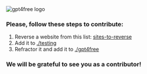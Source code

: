 <img alt="gpt4free logo" src="https://user-images.githubusercontent.com/98614666/233799515-1a7cb6a3-b17f-42c4-956d-8d2a0664466f.png">

### Please, follow these steps to contribute:
1. Reverse a website from this list: [sites-to-reverse](https://github.com/xtekky/gpt4free/issues/40)
2. Add it to [./testing](https://github.com/xtekky/gpt4free/tree/main/testing)
3. Refractor it and add it to [./gpt4free](https://github.com/xtekky/gpt4free/tree/main/gpt4free)

### We will be grateful to see you as a contributor!
